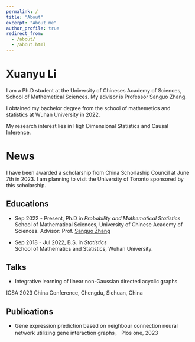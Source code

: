 ```yaml
---
permalink: /
title: "About"
excerpt: "About me"
author_profile: true
redirect_from: 
  - /about/
  - /about.html
---
```


Xuanyu Li
======
I am a Ph.D student at the University of Chineses Academy of Sciences, School of Mathemetical Sciences. My advisor is Professor Sanguo Zhang.

I obtained my bachelor degree from the school of mathemetics and statistics at Wuhan University in 2022. 

My research interest lies in High Dimensional Statistics and Causal Inference.

News
======
I have been awarded a scholarship from China Schorlaship Council at June 7th in 2023.
I am planning to visit the University of Toronto sponsored by this scholarship.

## Educations
- Sep 2022 - Present, Ph.D in *Probability and Mathematical Statistics*  
School of Mathematical Sciences, University of Chinese Academy of Sciences.
Advisor: Prof. [Sanguo Zhang](http://people.ucas.ac.cn/~sgzhang)

- Sep 2018 - Jul 2022, B.S. in *Statistics*  
School of Mathematics and Statistics, Wuhan University.

## Talks
- Integrative learning of linear non-Gaussian directed acyclic graphs

ICSA 2023 China Conference, Chengdu, Sichuan, China

## Publications
- Gene expression prediction based on neighbour connection neural network utilizing gene interaction graphs， Plos one, 2023